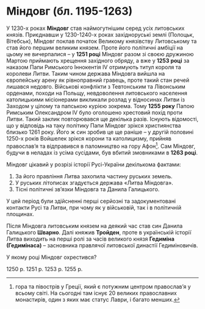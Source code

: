# Міндовг (бл. 1195-1263)

У 1230-х роках **Міндовг** став наймогутнішим серед усіх литовських князів. Приєднавши у 1230-1240-х роках західноруські  землі (Полоцьк, Вітебськ), Міндовг поклав початок Великому князівству Литовському та став його першим великим князем. Проте його політичні амбіції на цьому не вичерпалися – у **1251 році** Міндовг разом зі своєю дружиною Мартою приймають хрещення західного обряду, а вже у **1253 році** за наказом Папи Римського Іннокентія IV отримують титул короля та королеви Литви. Таким чином держава Міндовга вийшла на європейську арену як рівноправний гравець, проте такий стан речей лишався недовго. Військові конфлікти з Тевтонським та Лівонським орденами, походи на Польщу, невдоволення литовського населення католицькими місіонерами викликали розлад у відносинах Литви із Заходом у цілому та папською курією зокрема. Тому **1255 року** Папою Римським Олександром IV було оголошено хрестовий похід проти Литви. Такий заклик повторювався ще декілька разів. Існують відомості, що у відповідь на таку політику Папи Міндовг зрікся християнства близько 1261 року. Його ж син зробив це ще раніше – у другій половині 1250-х років Войшелек зрікся корони та католицизму, прийняв православ’я та відправився в паломництво на гору Афон[^27]. Сам Міндовг, будучи в неладах із усіма сусідами, був вбитий змовниками в **1263 році**. 

<div class="space">
</div>
<div class="task-wrap">
<span class="task">Міндовг цікавий у розрізі історії Русі-України декількома фактами:</span>
<div class="task-text">
<ol>
<li>За його правління Литва захопила частину руських земель.</li>
<li>У руських літописах згадується держава «Литва Міндовга».</li>
<li>Тісні політичні зв’язки Міндовга та Данила Галицького.</li>
</ol>
</div>
</div>
<div class="space">
</div>

У цей період були здійсненні перші серйозні та задокументовані контакти Русі та Литви, при чому як у військовій, так і в політичній площинах.

Після Міндовга литовським князем на деякий час став син Данила Галицького **Шварно**. Далі княжив **Тройден**, проте в українській історії Литва виходить на перші ролі за часів великого князя **Гедиміна (Гедимінаса)** – засновника правлячої литовської династії Гедиміновичів. 

[^27]: гора та півострів у Греції, який є потужним центром православ’я у всьому світі.  На сьогодні там існує 20 великих православних монастирів, один з яких має статус Лаври, і багато менших.

<quiz>
<question>
  <p>У якому році Міндовг охрестився?</p>
        <answer>1250 р.</answer>
  <answer correct>1251 р.</answer>
        <answer>1253 р.</answer>
  <answer>1255 р.</answer>
</question>
</quiz>